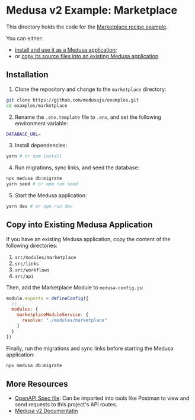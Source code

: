 # Medusa v2 Example: Marketplace

This directory holds the code for the [Marketplace recipe example](https://docs.medusajs.com/v2/resources/recipes/marketplace/examples/vendors).

You can either:

- [install and use it as a Medusa application](#installation);
- or [copy its source files into an existing Medusa application](#copy-into-existing-medusa-application).

## Installation

1. Clone the repository and change to the `marketplace` directory:

```bash
git clone https://github.com/medusajs/examples.git
cd examples/marketplace
```

2. Rename the `.env.template` file to `.env`, and set the following environment variable:

```bash
DATABASE_URL=
```

3. Install dependencies:

```bash
yarn # or npm install
```

4. Run migrations, sync links, and seed the database:

```bash
npx medusa db:migrate
yarn seed # or npm run seed
```

5. Start the Medusa application:

```bash
yarn dev # or npm run dev
```

## Copy into Existing Medusa Application

If you have an existing Medusa application, copy the content of the following directories:

1. `src/modules/marketplace`
2. `src/links`
3. `src/workflows`
4. `src/api`

Then, add the Marketplace Module to `medusa-config.js`:

```js
module.exports = defineConfig({
  // ...
  modules: {
    marketplaceModuleService: {
      resolve: "./modules/marketplace"
    }
  }
})
```

Finally, run the migrations and sync links before starting the Medusa application:

```bash
npx medusa db:migrate
```

## More Resources

- [OpenAPI Spec file](https://res.cloudinary.com/dza7lstvk/raw/upload/v1720603521/OpenApi/Marketplace_OpenApi_n458oh.yml): Can be imported into tools like Postman to view and send requests to this project's API routes.
- [Medusa v2 Documentatin](https://docs.medusajs.com/v2)